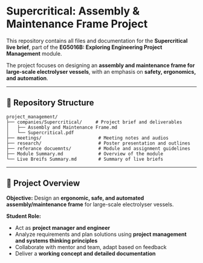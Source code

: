 # Supercritical: Assembly & Maintenance Frame Project

This repository contains all files and documentation for the **Supercritical live brief**, part of the **EG5016B: Exploring Engineering Project Management** module.

The project focuses on designing an **assembly and maintenance frame for large-scale electrolyser vessels**, with an emphasis on **safety, ergonomics, and automation**.

---

## 📂 Repository Structure

```
project_management/
├── companies/Supercritical/     # Project brief and deliverables
│   ├── Assembly and Maintenance Frame.md
│   └── Supercritical.pdf
├── meetings/                     # Meeting notes and audios
├── research/                     # Poster presentation and outlines
├── referance docuemnts/          # Module and assignment guidelines
├── Module Summary.md             # Overview of the module
└── Live Breifs Summary.md        # Summary of live briefs
```

---

## 🎯 Project Overview

**Objective:** Design an **ergonomic, safe, and automated assembly/maintenance frame** for large-scale electrolyser vessels.

**Student Role:**
- Act as **project manager and engineer**
- Analyze requirements and plan solutions using **project management and systems thinking principles**
- Collaborate with mentor and team, adapt based on feedback
- Deliver a **working concept and detailed documentation**

